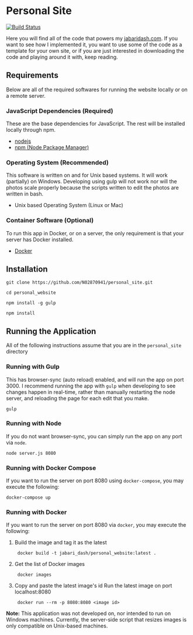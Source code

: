 # Personal Site

[![Build Status](https://travis-ci.org/N02870941/personal_site.svg?branch=dev)](https://travis-ci.org/{n02870941}/{personal_site})


Here you will find all of the code that powers my [jabaridash.com](jabaridash.com). If you want to see how I implemented it, you want to use some of the code as a template for your own site, or if you are just interested in downloading the code and playing around it with, keep reading.

## Requirements
Below are all of the required softwares for running the website locally or on a remote server.

### JavaScript Dependencies (Required)
These are the base dependencies for JavaScript. The rest will be installed locally through npm.

- [nodejs](https://nodejs.org/en/download/package-manager/)
- [npm (Node Package Manager)](https://www.npmjs.com/get-npm)

### Operating System (Recommended)
This software is written on and for Unix based systems. It will work (partially) on Windows.
Developing using gulp will not work nor will the photos scale properly because the scripts
written to edit the photos are written in bash.

- Unix based Operating System (Linux or Mac)

### Container Software (Optional)
To run this app in Docker, or on a server, the only requirement is that your server has Docker installed.

- [Docker](https://docs.docker.com/engine/installation/)

## Installation
    git clone https://github.com/N02870941/personal_site.git

    cd personal_website

    npm install -g gulp

    npm install

## Running the Application
All of the following instructions assume that you are in the `personal_site` directory

### Running with Gulp
This has browser-sync (auto reload) enabled, and will run the app on port 3000. I recommend running the app with `gulp` when developing to see changes happen in real-time, rather than manually restarting the node server, and reloading the page for each edit that you make.

    gulp

### Running with Node  
If you do not want browser-sync, you can simply run the app on any port via `node`.

    node server.js 8080

### Running with Docker Compose
If you want to run the server on port 8080 using `docker-compose`, you may execute the following:

    docker-compose up

### Running with Docker  
If you want to run the server on port 8080 via `docker`, you may execute the following:

1. Build the image and tag it as the latest

        docker build -t jabari_dash/personal_website:latest .

2. Get the list of Docker images

        docker images

3. Copy and paste the latest image's id
Run the latest image on port localhost:8080

        docker run --rm -p 8080:8080 <image id>

**Note:** This application was not developed on, nor intended to run on Windows machines. Currently, the server-side script that resizes images is only compatible on Unix-based machines.
